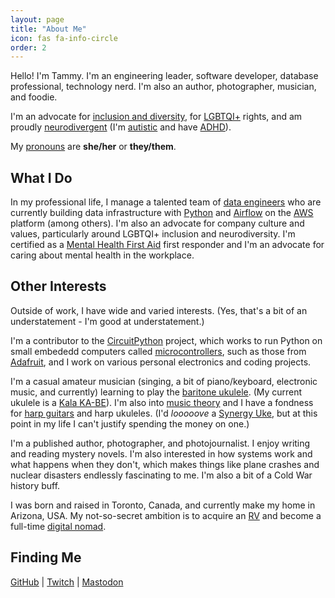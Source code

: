 ```yaml
---
layout: page
title: "About Me"
icon: fas fa-info-circle
order: 2
---
```


Hello! I'm Tammy. I'm an engineering leader, software developer, database
professional, technology nerd. I'm also an author, photographer, musician, and
foodie.

I'm an advocate for [inclusion and diversity][dei], for [LGBTQI+][lgbtqi] rights, and am
proudly [neurodivergent][neurodivergent] (I'm [autistic][autistic] and have [ADHD][adhd]).

My [pronouns][pronouns] are **she/her** or **they/them**.

## What I Do

In my professional life, I manage a talented team of [data engineers][dataeng]
who are currently
building data infrastructure with [Python][python] and [Airflow][airflow] on the
[AWS][aws] platform (among others). I'm also an advocate for company culture and
values, particularly around LGBTQI+ inclusion and neurodiversity. I'm certified
as a [Mental Health First Aid][mhfa] first responder and I'm an advocate for
caring about mental health in the workplace.

## Other Interests

Outside of work, I have wide and varied interests. (Yes, that's a bit of an
understatement - I'm good at understatement.)

I'm a contributor to the [CircuitPython][circuitpython] project, which works to
run Python on small embededd computers called
[microcontrollers][microcontrollers], such as those from [Adafruit], and I work
on various personal electronics and coding projects.

I'm a casual amateur musician (singing, a bit of piano/keyboard, electronic
music, and currently) learning to play the [baritone ukulele][bariuke]. (My
current ukulele is a [Kala KA-BE][kalakabe]). I'm also into
[music theory][musictheory] and I have a fondness for [harp guitars][harpguitar]
and harp ukuleles. (I'd _looooove_ a [Synergy Uke][synuke], but at this point
in my life I can't justify spending the money on one.)

I'm a published author, photographer, and photojournalist. I enjoy writing
and reading mystery novels. I'm also interested in how systems work and
what happens when they don't, which makes things like plane crashes and
nuclear disasters endlessly fascinating to me. I'm also a bit of a Cold War
history buff.

I was born and raised in Toronto, Canada, and currently make my home in
Arizona, USA. My not-so-secret ambition is to acquire an [RV][rv] and become
a full-time [digital nomad][nomad].

## Finding Me

[GitHub][tmtgh] | [Twitch][twitch] | [Mastodon][tmtmast]

[adafruit]: https://adafruit.com/
[adhd]: https://en.wikipedia.org/wiki/Attention_deficit_hyperactivity_disorder
[airflow]: https://airflow.apache.org/
[ascential]: https://ascential.com/
[autistic]: https://en.wikipedia.org/wiki/Autism_spectrum
[aws]: https://aws.amazon.com/what-is-aws/
[bariuke]: https://www.musicianauthority.com/intro-to-baritone-ukulele/
[circuitpython]: https://circuitpython.org/
[dataeng]: https://en.wikipedia.org/wiki/Data_engineering
[dei]: https://en.wikipedia.org/wiki/Diversity,_equity,_and_inclusion
[flywheel]: https://flywheeldigital.com/
[harpguitar]: https://en.wikipedia.org/wiki/Harp_guitar
[kalakabe]: https://kalabrand.com/products/ka-be
[lgbtqi]: https://en.wikipedia.org/wiki/LGBT
[mhfa]: https://www.mentalhealthfirstaid.org/
[microcontrollers]: https://en.wikipedia.org/wiki/Microcontroller
[musictheory]: https://en.wikipedia.org/wiki/Music_theory
[neurodivergent]: https://en.wikipedia.org/wiki/Neurodiversity
[nomad]: https://en.wikipedia.org/wiki/Digital_nomad
[pronouns]: https://pronouns.org/what-and-why
[python]: https://python.org/
[rv]: https://en.wikipedia.org/wiki/Recreational_vehicle
[synuke]: https://emeraldguitars.com/models/synergy-uke/
[tmtgh]: https://github.com/tammymakesthings
[tmtmast]: https://techhub.social/@tammymakesthings
[twitch]: https://twitch.tv/tammymakesthings

